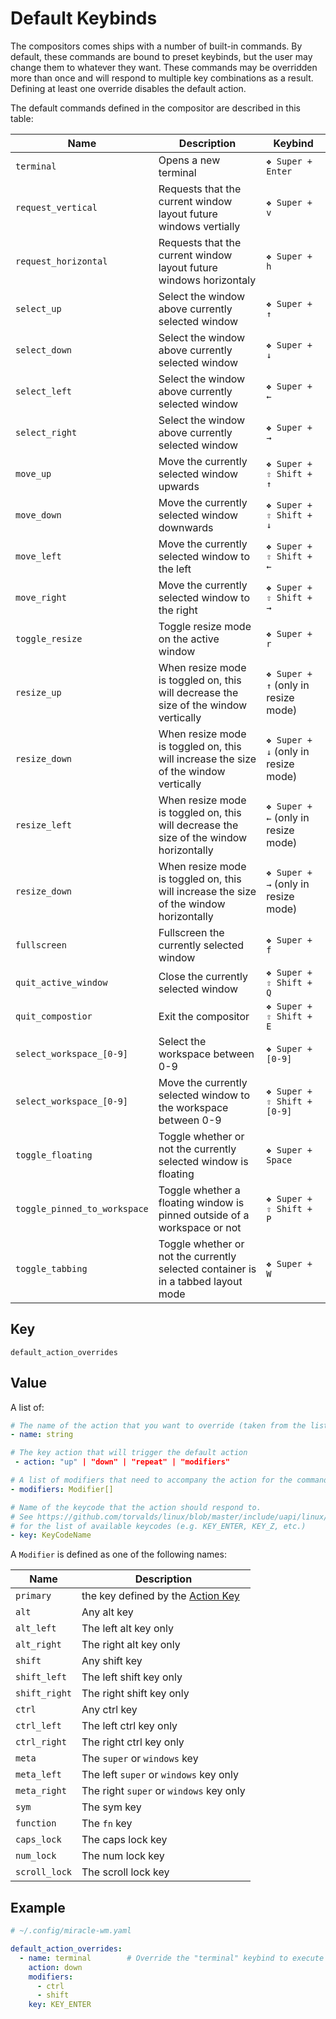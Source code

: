 # Default Keybinds
The compositors comes ships with a number of built-in commands. By default, these
commands are bound to preset keybinds, but the user may change them to whatever
they want. These commands may be overridden more than once and will respond to multiple key combinations as a result. Defining at least one override disables the default action.

The default commands defined in the compositor are described in this table:

| Name | Description | Keybind |
| ---- | ----------- | ------- |
| `terminal` | Opens a new terminal | `❖ Super + Enter` |
| `request_vertical` | Requests that the current window layout future windows vertially| `❖ Super + v` |
| `request_horizontal` | Requests that the current window layout future windows horizontaly | `❖ Super + h` |
| `select_up` | Select the window above currently selected window | `❖ Super + ↑` |
| `select_down` | Select the window above currently selected window | `❖ Super + ↓` |
| `select_left` | Select the window above currently selected window | `❖ Super + ←` |
| `select_right` | Select the window above currently selected window | `❖ Super + →` |
| `move_up` | Move the currently selected window upwards | `❖ Super + ⇧ Shift + ↑` |
| `move_down` | Move the currently selected window downwards | `❖ Super + ⇧ Shift + ↓` |
| `move_left` | Move the currently selected window to the left | `❖ Super + ⇧ Shift + ←` |
| `move_right` | Move the currently selected window to the right | `❖ Super + ⇧ Shift + →` |
| `toggle_resize` | Toggle resize mode on the active window | `❖ Super + r` |
| `resize_up` | When resize mode is toggled on, this will decrease the size of the window vertically | `❖ Super + ↑` (only in resize mode)  |
| `resize_down` | When resize mode is toggled on, this will increase the size of the window vertically | `❖ Super + ↓` (only in resize mode) |
| `resize_left` | When resize mode is toggled on, this will decrease the size of the window horizontally | `❖ Super + ←` (only in resize mode)  |
| `resize_down` | When resize mode is toggled on, this will increase the size of the window horizontally | `❖ Super + →` (only in resize mode)  |
| `fullscreen` | Fullscreen the currently selected window | `❖ Super + f` |
| `quit_active_window` | Close the currently selected window | `❖ Super + ⇧ Shift + Q` |
| `quit_compostior` | Exit the compositor | `❖ Super + ⇧ Shift + E` |
| `select_workspace_[0-9]` | Select the workspace between 0-9 | `❖ Super + [0-9]` |
| `select_workspace_[0-9]` | Move the currently selected window to the workspace between 0-9 | `❖ Super + ⇧ Shift + [0-9]` |
| `toggle_floating` | Toggle whether or not the currently selected window is floating | `❖ Super + Space` |
| `toggle_pinned_to_workspace` | Toggle whether a floating window is pinned outside of a workspace or not | `❖ Super + ⇧ Shift + P` |
| `toggle_tabbing` | Toggle whether or not the currently selected container is in a tabbed layout mode | `❖ Super + W` |


## Key
```
default_action_overrides
```

## Value
A list of: 

```yaml
# The name of the action that you want to override (taken from the list above)
- name: string

# The key action that will trigger the default action
 - action: "up" | "down" | "repeat" | "modifiers"

# A list of modifiers that need to accompany the action for the command to happen
- modifiers: Modifier[]

# Name of the keycode that the action should respond to.
# See https://github.com/torvalds/linux/blob/master/include/uapi/linux/input-event-codes.h
# for the list of available keycodes (e.g. KEY_ENTER, KEY_Z, etc.)
- key: KeyCodeName
```

A `Modifier` is defined as one of the following names:

| Name | Description |
| ---- | ----------- |
| `primary` | the key defined by the [Action Key](action_key.md) |
| `alt` | Any alt key |
| `alt_left` | The left alt key only |
| `alt_right` | The right alt key only |
| `shift` | Any shift key |
| `shift_left` | The left shift key only |
| `shift_right` | The right shift key only |
| `ctrl` | Any ctrl key |
| `ctrl_left` | The left ctrl key only |
| `ctrl_right` | The right ctrl key only |
| `meta` | The `super` or `windows` key |
| `meta_left` | The left `super` or `windows` key only |
| `meta_right` | The right `super` or `windows` key only |
| `sym` | The sym key |
| `function` | The `fn` key |
| `caps_lock` | The caps lock key |
| `num_lock` | The num lock key |
| `scroll_lock` | The scroll lock key |

## Example
```yaml
# ~/.config/miracle-wm.yaml

default_action_overrides:
  - name: terminal        # Override the "terminal" keybind to execute with "Ctrl + Shift + Enter"
    action: down
    modifiers:
      - ctrl
      - shift
    key: KEY_ENTER
```
